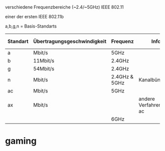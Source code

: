 verschiedene Frequenzbereiche (~2.4/~5GHz) 
IEEE 802.11

einer der ersten IEEE 802.11b

a,b,g,n = Basis-Standarts

| Standart | Übertragungsgeschwindigkeit | Frequenz      | Infos                   | Verkauft unter |
| -------- | --------------------------- | ------------- | ----------------------- | -------------- |
| a        | Mbit/s                      | 5GHz          |                         |                |
| b        | 11Mbit/s                    | 2.4GHz        |                         |                |
| g        | 54Mbit/s                    | 2.4GHz        |                         |                |
| n        | Mbit/s                      | 2.4GHz & 5GHz | Kanalbündelung          | WiFi4          |
| ac       | Mbit/s                      | 5GHz          |                         | WiFi5          |
| ax       | Mbit/s                      |               | andere Verfahren als ac | WiFi6          |
|          |                             | 6GHz          |                         | WiFi6E         | 


# gaming

